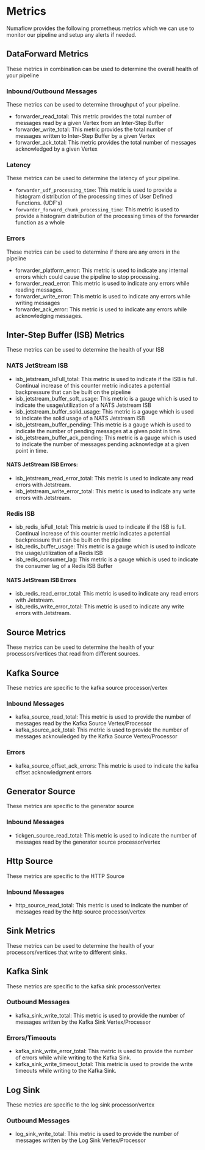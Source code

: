 # Metrics

Numaflow provides the following prometheus metrics which we can use to monitor our pipeline and setup any alerts if needed.

## DataForward Metrics
These metrics in combination can be used to determine the overall health of your pipeline

### Inbound/Outbound Messages 
These metrics can be used to determine throughput of your pipeline.

* forwarder_read_total: This metric provides the total number of messages read by a given Vertex from an Inter-Step Buffer
* forwarder_write_total: This metric provides the total number of messages written to Inter-Step Buffer by a given Vertex
* forwarder_ack_total: This metric provides the total number of messages acknowledged by a given Vertex

### Latency 
These metrics can be used to determine the latency of your pipeline.

* `forwarder_udf_processing_time`: This metric is used to provide a histogram distribution of the processing times of User Defined Functions. (UDF's)
* `forwarder_forward_chunk_processing_time`: This metric is used to provide a histogram distribution of the processing times of the forwarder function as a whole

### Errors
These metrics can be used to determine if there are any errors in the pipeline

* forwarder_platform_error: This metric is used to indicate any internal errors which could cause the pipeline to stop processing.
* forwarder_read_error: This metric is used to indicate any errors while reading messages.
* forwarder_write_error: This metric is used to indicate any errors while writing messages
* forwarder_ack_error: This metric is used to indicate any errors while acknowledging messages.

## Inter-Step Buffer (ISB) Metrics
These metrics can be used to determine the health of your ISB

### NATS JetStream ISB
* isb_jetstream_isFull_total: This metric is used to indicate if the ISB is full. Continual increase of this counter metric indicates a potential backpressure that can be built on the pipeline
* isb_jetstream_buffer_soft_usage: This metric is a gauge which is used to indicate the usage/utilization of a NATS Jetstream ISB
* isb_jetstream_buffer_solid_usage: This metric is a gauge which is used to indicate the solid usage of a NATS Jetstream ISB
* isb_jetstream_buffer_pending: This metric is a gauge which is used to indicate the number of pending messages at a given point in time.
* isb_jetstream_buffer_ack_pending: This metric is a gauge which is used to indicate the number of messages pending acknowledge at a given point in time.

#### NATS JetStream ISB Errors:
* isb_jetstream_read_error_total: This metric is used to indicate any read errors with Jetstream.
* isb_jetstream_write_error_total: This metric is used to indicate any write errors with Jetstream.

### Redis ISB
* isb_redis_isFull_total: This metric is used to indicate if the ISB is full. Continual increase of this counter metric indicates a potential backpressure that can be built on the pipeline
* isb_redis_buffer_usage: This metric is a gauge which is used to indicate the usage/utilization of a Redis ISB
* isb_redis_consumer_lag: This metric is a gauge which is used to indicate the consumer lag of a Redis ISB Buffer

#### NATS JetStream ISB Errors
* isb_redis_read_error_total: This metric is used to indicate any read errors with Jetstream.
* isb_redis_write_error_total: This metric is used to indicate any write errors with Jetstream.

## Source Metrics
These metrics can be used to determine the health of your processors/vertices that read from different sources.

## Kafka Source
These metrics are specific to the kafka source processor/vertex

### Inbound Messages
* kafka_source_read_total: This metric is used to provide the number of messages read by the Kafka Source Vertex/Processor
* kafka_source_ack_total: This metric is used to provide the number of messages acknowledged by the Kafka Source Vertex/Processor

### Errors
* kafka_source_offset_ack_errors: This metric is used to indicate the kafka offset acknowledgment errors

## Generator Source
These metrics are specific to the generator source

### Inbound Messages
* tickgen_source_read_total: This metric is used to indicate the number of messages read by the generator source processor/vertex

## Http Source
These metrics are specific to the HTTP Source

### Inbound Messages
* http_source_read_total: This metric is used to indicate the number of messages read by the http source processor/vertex

## Sink Metrics
These metrics can be used to determine the health of your processors/vertices that write to different sinks.

## Kafka Sink
These metrics are specific to the kafka sink processor/vertex

### Outbound Messages
* kafka_sink_write_total: This metric is used to provide the number of messages written by the Kafka Sink Vertex/Processor

### Errors/Timeouts
* kafka_sink_write_error_total: This metric is used to provide the number of errors while while writing to the Kafka Sink.
* kafka_sink_write_timeout_total: This metric is used to provide the write timeouts while writing to the Kafka Sink.

## Log Sink
These metrics are specific to the log sink processor/vertex

### Outbound Messages
* log_sink_write_total: This metric is used to provide the number of messages written by the Log Sink Vertex/Processor






